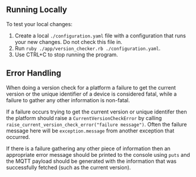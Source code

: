## Running Locally

To test your local changes:

1. Create a local `./configuration.yaml` file with a configuration that runs your new changes. Do not check this file in.
1. Run `ruby ./app/version_checker.rb ./configuration.yaml`.
1. Use CTRL+C to stop running the program.

## Error Handling

When doing a version check for a platform a failure to get the current version or the unique identifier of a device is considered fatal, while a failure to gather any other information is non-fatal.

If a failure occurs trying to get the current version or unique identifer then the platform should raise a `CurrentVersionCheckError` by calling `raise_current_version_check_error("failure message")`. Often the failure message here will be `exception.message` from another exception that occurred.

If there is a failure gathering any other piece of information then an appropriate error message should be printed to the console using `puts` and the MQTT payload should be generated with the information that was successfully fetched (such as the current version).